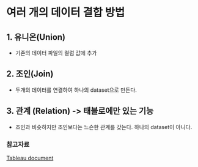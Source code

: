 # 여러 개의 데이터 결합 방법

## 1. 유니온(Union)
- 기존의 데이터 파일의 컬럼 값에 추가

## 2. 조인(Join)
- 두개의 데이터를 연결하여 하나의 dataset으로 만든다.

## 3. 관계 (Relation) -> 태블로에만 있는 기능
- 조인과 비슷하지만 조인보다는 느슨한 관계를 갖는다. 하나의 dataset이 아니다. 

### 참고자료
[Tableau document](https://help.tableau.com/current/public/desktop/ko-kr/datasource_relationships_learnmorepage.htm?source=productlink)